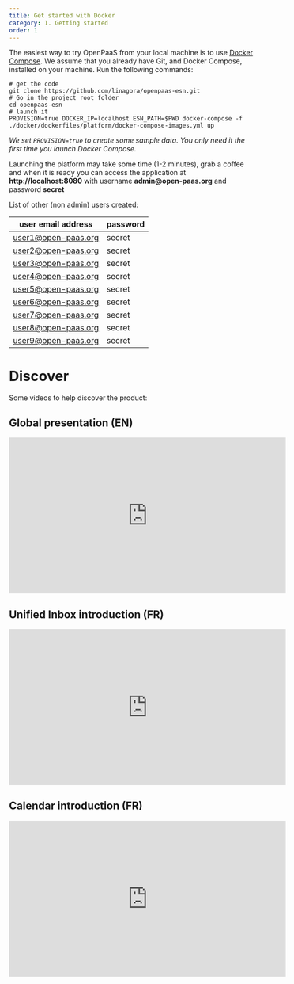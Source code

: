 ```yaml
---
title: Get started with Docker
category: 1. Getting started
order: 1
---
```


The easiest way to try OpenPaaS from your local machine is to use [Docker Compose](https://docs.docker.com/compose/).
We assume that you already have Git, and Docker Compose, installed on your machine. Run the
following commands:

```shell
# get the code
git clone https://github.com/linagora/openpaas-esn.git
# Go in the project root folder
cd openpaas-esn
# launch it
PROVISION=true DOCKER_IP=localhost ESN_PATH=$PWD docker-compose -f ./docker/dockerfiles/platform/docker-compose-images.yml up
```

_We set `PROVISION=true` to create some sample data. You only need it the first
time you launch Docker Compose._

Launching the platform may take some time (1-2 minutes), grab a coffee and when
it is ready you can access the application at __http://localhost:8080__ with
username __admin@open-paas.org__ and password __secret__

List of other (non admin) users created:

|    user email address |   password |
|-----------------------|------------|
| user1@open-paas.org   | secret |
| user2@open-paas.org   | secret |
| user3@open-paas.org   | secret |
| user4@open-paas.org   | secret |
| user5@open-paas.org   | secret |
| user6@open-paas.org   | secret |
| user7@open-paas.org   | secret |
| user8@open-paas.org   | secret |
| user9@open-paas.org   | secret |

# Discover

Some videos to help discover the product:

## Global presentation (EN)

<iframe width="560" height="315" src="https://www.youtube.com/embed/7d7ZlD8u82s" frameborder="0" allowfullscreen></iframe>

## Unified Inbox introduction (FR)

<iframe width="560" height="315" src="https://www.youtube.com/embed/OaR-i9cKYbo" frameborder="0" allowfullscreen></iframe>

## Calendar introduction (FR)

<iframe width="560" height="315" src="https://www.youtube.com/embed/5HevB9W5tPE" frameborder="0" allowfullscreen></iframe>
